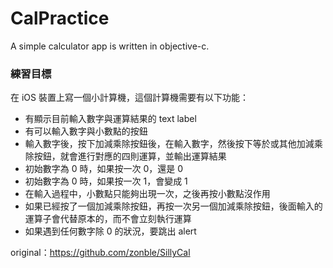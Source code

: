 # CalPractice
A simple calculator app is written in objective-c.

### 練習目標

在 iOS 裝置上寫一個小計算機，這個計算機需要有以下功能：

- 有顯示目前輸入數字與運算結果的 text label
- 有可以輸入數字與小數點的按鈕
- 輸入數字後，按下加減乘除按鈕後，在輸入數字，然後按下等於或其他加減乘
  除按鈕，就會進行對應的四則運算，並輸出運算結果
- 初始數字為 0 時，如果按一次 0，還是 0
- 初始數字為 0 時，如果按一次 1，會變成 1
- 在輸入過程中，小數點只能夠出現一次，之後再按小數點沒作用
- 如果已經按了一個加減乘除按鈕，再按一次另一個加減乘除按鈕，後面輸入的
  運算子會代替原本的，而不會立刻執行運算
- 如果遇到任何數字除 0 的狀況，要跳出 alert

original：https://github.com/zonble/SillyCal
